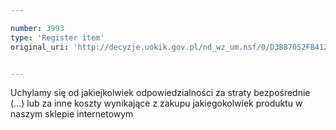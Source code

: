 ```yaml
---

number: 3993
type: 'Register item'
original_uri: 'http://decyzje.uokik.gov.pl/nd_wz_um.nsf/0/D3B87052FB412A34C1257AB700322CEB?OpenDocument'


---
```


Uchylamy się od jakiejkolwiek odpowiedzialności za straty bezpośrednie (...) lub za inne koszty wynikające z zakupu jakiegokolwiek produktu w naszym sklepie internetowym
